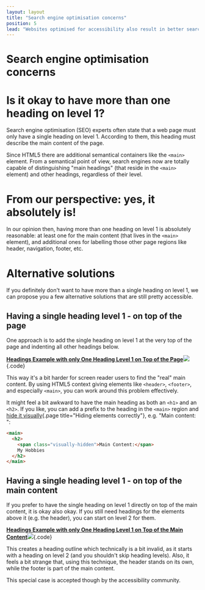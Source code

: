 ```yaml
---
layout: layout
title: "Search engine optimisation concerns"
position: 5
lead: "Websites optimised for accessibility also result in better search engine rankings. There are a few questions though that sometimes concern search engine optimisation experts."
---
```


# Search engine optimisation concerns

# Is it okay to have more than one heading on level 1?

Search engine optimisation (SEO) experts often state that a web page must only have a single heading on level 1. According to them, this heading must describe the main content of the page.

Since HTML5 there are additional semantical containers like the `<main>` element. From a semantical point of view, search engines now are totally capable of distinguishing "main headings" (that reside in the `<main>` element) and other headings, regardless of their level.

# From our perspective: yes, it absolutely is!

In our opinion then, having more than one heading on level 1 is absolutely reasonable: at least one for the main content (that lives in the `<main>` element), and additional ones for labelling those other page regions like header, navigation, footer, etc.

# Alternative solutions

If you definitely don't want to have more than a single heading on level 1, we can propose you a few alternative solutions that are still pretty accessible.

## Having a single heading level 1 - on top of the page

One approach is to add the single heading on level 1 at the very top of the page and indenting all other headings below.

[**Headings Example with only One Heading Level 1 on Top of the Page**![](https://s3-us-west-2.amazonaws.com/i.cdpn.io/1279260.GEGMYj.small.feebc670-7fd3-4abf-9c75-6350cceba468.png)](https://codepen.io/accessibility-developer-guide/pen/GEGMYj){.code}

This way it's a bit harder for screen reader users to find the "real" main content. By using HTML5 context giving elements like `<header>`, `<footer>`, and especially `<main>`, you can work around this problem effectively.

It might feel a bit awkward to have the main heading as both an `<h1>` and an `<h2>`. If you like, you can add a prefix to the heading in the `<main>` region and [hide it visually](/code-examples-of-common-patterns-and-daily-requirements/hiding-elements-correctly){.page title="Hiding elements correctly"}, e.g. "Main content: ":

```html
<main>
  <h2>
    <span class="visually-hidden">Main Content:</span>
    My Hobbies
  </h2>
</main>
```

## Having a single heading level 1 - on top of the main content

If you prefer to have the single heading on level 1 directly on top of the main content, it is okay also okay. If you still need headings for the elements above it (e.g. the header), you can start on level 2 for them.

[**Headings Example with only One Heading Level 1 on Top of the Main Content**![](https://s3-us-west-2.amazonaws.com/i.cdpn.io/1279260.KqeXjB.small.6349b04d-706e-452a-adc0-b4eda47df8c0.png)](https://codepen.io/accessibility-developer-guide/pen/KqeXjB){.code}

This creates a heading outline which technically is a bit invalid, as it starts with a heading on level 2 (and you shouldn't skip heading levels). Also, it feels a bit strange that, using this technique, the header stands on its own, while the footer is part of the main content.

This special case is accepted though by the accessibility community.